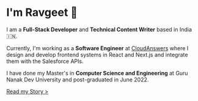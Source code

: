 ---
---

# I'm Ravgeet 👋

I am a **Full-Stack Developer** and **Technical Content Writer** based in India 🇮🇳.

Currently, I'm working as a **Software Engineer** at [CloudAnswers](https://cloudanswers.com) where I design and develop frontend systems in React and Next.js and integrate them with the Salesforce APIs.

I have done my Master's in **Computer Science and Engineering** at Guru Nanak Dev University and post-graduated in June 2022.

[Read my Story >](/story)
